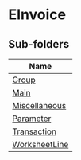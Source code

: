 
# EInvoice


## Sub-folders

|Name|
|---|
|[Group](Group/README.md)|
|[Main](Main/README.md)|
|[Miscellaneous](Miscellaneous/README.md)|
|[Parameter](Parameter/README.md)|
|[Transaction](Transaction/README.md)|
|[WorksheetLine](WorksheetLine/README.md)|



